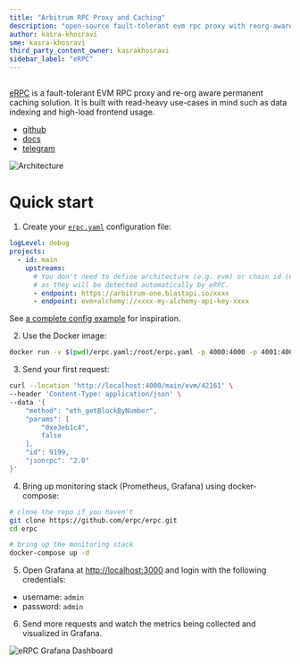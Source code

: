 ```yaml
---
title: "Arbitrum RPC Proxy and Caching"
description: "open-source fault-tolerant evm rpc proxy with reorg-aware permanent caching."
author: kasra-khosravi
sme: kasra-khosravi
third_party_content_owner: kasrakhosravi
sidebar_label: "eRPC"
---
```


##

[eRPC](https://github.com/erpc/erpc) is a fault-tolerant EVM RPC proxy and re-org aware permanent caching solution. It is built with read-heavy use-cases in mind such as data indexing and high-load frontend usage.

- [github](https://github.com/erpc/erpc)<br/>
- [docs](https://docs.erpc.cloud/)<br/>
- [telegram](https://t.me/erpc_cloud)<br/>

![Architecture](https://github.com/erpc/erpc/raw/main/assets/hla-diagram.svg)

# Quick start

1. Create your [`erpc.yaml`](https://docs.erpc.cloud/config/example) configuration file:

```yaml filename="erpc.yaml"
logLevel: debug
projects:
  - id: main
    upstreams:
      # You don't need to define architecture (e.g. evm) or chain id (e.g. 42161)
      # as they will be detected automatically by eRPC.
      - endpoint: https://arbitrum-one.blastapi.io/xxxx
      - endpoint: evm+alchemy://xxxx-my-alchemy-api-key-xxxx
```

See [a complete config example](https://docs.erpc.cloud/config/example) for inspiration.

2. Use the Docker image:

```bash
docker run -v $(pwd)/erpc.yaml:/root/erpc.yaml -p 4000:4000 -p 4001:4001 ghcr.io/erpc/erpc:latest
```

3. Send your first request:

```bash
curl --location 'http://localhost:4000/main/evm/42161' \
--header 'Content-Type: application/json' \
--data '{
    "method": "eth_getBlockByNumber",
    "params": [
        "0xe3eb1c4",
        false
    ],
    "id": 9199,
    "jsonrpc": "2.0"
}'
```

4. Bring up monitoring stack (Prometheus, Grafana) using docker-compose:

```bash
# clone the repo if you haven't
git clone https://github.com/erpc/erpc.git
cd erpc

# bring up the monitoring stack
docker-compose up -d
```

5. Open Grafana at [http://localhost:3000](http://localhost:3000) and login with the following credentials:

- username: `admin`
- password: `admin`

6. Send more requests and watch the metrics being collected and visualized in Grafana.

![eRPC Grafana Dashboard](https://docs.erpc.cloud/_next/image?url=%2F_next%2Fstatic%2Fmedia%2Fmonitoring-example-erpc.2cb040a1.png&w=3840&q=75)
